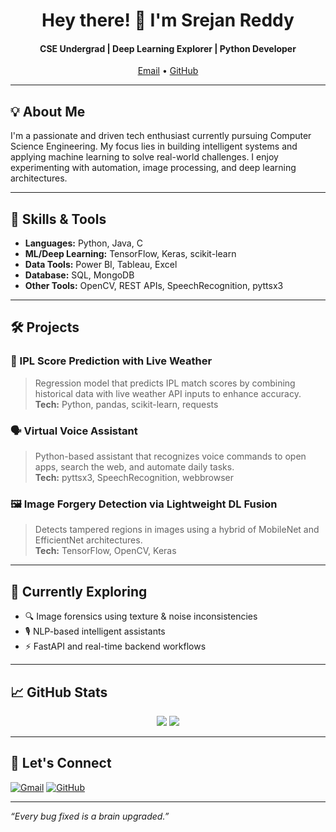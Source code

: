 <h1 align="center">Hey there! 👋 I'm Srejan Reddy</h1>
<h4 align="center">CSE Undergrad | Deep Learning Explorer | Python Developer</h4>

<p align="center">
  <a href="mailto:anthonymettu6982@gmail.com">Email</a> •
  <a href="https://github.com/SrejanReddy6982">GitHub</a>
</p>

---

## 💡 About Me

I'm a passionate and driven tech enthusiast currently pursuing Computer Science Engineering. My focus lies in building intelligent systems and applying machine learning to solve real-world challenges. I enjoy experimenting with automation, image processing, and deep learning architectures.

---

## 🧠 Skills & Tools

- **Languages:** Python, Java, C
- **ML/Deep Learning:** TensorFlow, Keras, scikit-learn
- **Data Tools:** Power BI, Tableau, Excel
- **Database:** SQL, MongoDB
- **Other Tools:** OpenCV, REST APIs, SpeechRecognition, pyttsx3

---

## 🛠 Projects

### 🏏 IPL Score Prediction with Live Weather
> Regression model that predicts IPL match scores by combining historical data with live weather API inputs to enhance accuracy.  
> **Tech:** Python, pandas, scikit-learn, requests

### 🗣️ Virtual Voice Assistant
> Python-based assistant that recognizes voice commands to open apps, search the web, and automate daily tasks.  
> **Tech:** pyttsx3, SpeechRecognition, webbrowser

### 🖼️ Image Forgery Detection via Lightweight DL Fusion
> Detects tampered regions in images using a hybrid of MobileNet and EfficientNet architectures.  
> **Tech:** TensorFlow, OpenCV, Keras

---

## 🚀 Currently Exploring

- 🔍 Image forensics using texture & noise inconsistencies
- 🎙️ NLP-based intelligent assistants
- ⚡ FastAPI and real-time backend workflows

---

## 📈 GitHub Stats

<p align="center">
  <img src="https://github-readme-stats.vercel.app/api?username=SrejanReddy6982&show_icons=true&theme=onedark" />
  <img src="https://github-readme-streak-stats.herokuapp.com/?user=SrejanReddy6982&theme=onedark" />
</p>

---

## 🤝 Let's Connect

[![Gmail](https://img.shields.io/badge/Gmail-red?style=flat-square&logo=gmail&logoColor=white)](mailto:anthonymettu6982@gmail.com)
[![GitHub](https://img.shields.io/badge/GitHub-100000?style=flat-square&logo=github&logoColor=white)](https://github.com/SrejanReddy6982)

---

_“Every bug fixed is a brain upgraded.”_
